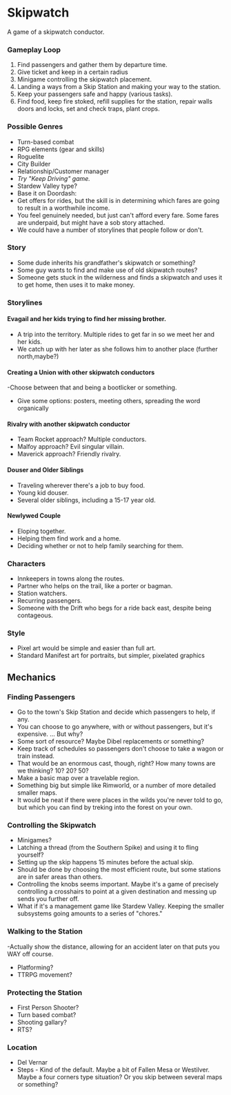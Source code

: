 # Skipwatch

A game of a skipwatch conductor.

### Gameplay Loop
1) Find passengers and gather them by departure time.
2) Give ticket and keep in a certain radius
3) Minigame controlling the skipwatch placement.
4) Landing a ways from a Skip Station and making your way to the station.
5) Keep your passengers safe and happy (various tasks).
6) Find food, keep fire stoked, refill supplies for the station, repair walls doors and locks, set and check traps, plant crops.

### Possible Genres
- Turn-based combat
- RPG elements (gear and skills)
- Roguelite
- City Builder
- Relationship/Customer manager
- *Try "Keep Driving" game.*
- Stardew Valley type?
- Base it on Doordash:
- Get offers for rides, but the skill is in determining which fares are going to result in a worthwhile income.
- You feel genuinely needed, but just can't afford every fare. Some fares are underpaid, but might have a sob story attached.
- We could have a number of storylines that people follow or don't.

### Story
- Some dude inherits his grandfather's skipwatch or something?
- Some guy wants to find and make use of old skipwatch routes?
- Someone gets stuck in the wilderness and finds a skipwatch and uses it to get home, then uses it to make money.

### Storylines

#### Evagail and her kids trying to find her missing brother.
- A trip into the territory. Multiple rides to get far in so we meet her and her kids.
- We catch up with her later as she follows him to another place (further north,maybe?)

#### Creating a Union with other skipwatch conductors
-Choose between that and being a bootlicker or something.
- Give some options: posters, meeting others, spreading the word organically

#### Rivalry with another skipwatch conductor
- Team Rocket approach? Multiple conductors.
- Malfoy approach? Evil singular villain.
- Maverick approach? Friendly rivalry.

#### Douser and Older Siblings
- Traveling wherever there's a job to buy food.
- Young kid douser.
- Several older siblings, including a 15-17 year old.

#### Newlywed Couple
- Eloping together.
- Helping them find work and a home.
- Deciding whether or not to help family searching for them.

### Characters
- Innkeepers in towns along the routes.
- Partner who helps on the trail, like a porter or bagman.
- Station watchers.
- Recurring passengers.
- Someone with the Drift who begs for a ride back east, despite being contageous.

### Style
- Pixel art would be simple and easier than full art.
- Standard Manifest art for portraits, but simpler, pixelated graphics

## Mechanics

### Finding Passengers
- Go to the town's Skip Station and decide which passengers to help, if any.
- You can choose to go anywhere, with or without passengers, but it's expensive. ... But why?
- Some sort of resource? Maybe Dibel replacements or something?
- Keep track of schedules so passengers don't choose to take a wagon or train instead.
- That would be an enormous cast, though, right? How many towns are we thinking? 10? 20? 50?
- Make a basic map over a travelable region.
- Something big but simple like Rimworld, or a number of more detailed smaller maps.
- It would be neat if there were places in the wilds you're never told to go, but which you can find by treking into the forest on your own.

### Controlling the Skipwatch
- Minigames?
- Latching a thread (from the Southern Spike) and using it to fling yourself?
- Setting up the skip happens 15 minutes before the actual skip.
- Should be done by choosing the most efficient route, but some stations are in safer areas than others.
- Controlling the knobs seems important. Maybe it's a game of precisely controlling a crosshairs to point at a given destination and messing up sends you further off.
- What if it's a management game like Stardew Valley. Keeping the smaller subsystems going amounts to a series of "chores."

### Walking to the Station
-Actually show the distance, allowing for an accident later on that puts you WAY off course.
- Platforming?
- TTRPG movement?

### Protecting the Station
- First Person Shooter?
- Turn based combat?
- Shooting gallary?
- RTS?

### Location
- Del Vernar
- Steps - Kind of the default. Maybe a bit of Fallen Mesa or Westilver. Maybe a four corners type situation? Or you skip between several maps or something?
